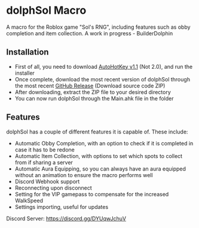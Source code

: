 # dolphSol Macro
 A macro for the Roblox game "Sol's RNG", including features such as obby completion and item collection. A work in progress - BuilderDolphin

 ## Installation
 - First of all, you need to download [AutoHotKey v1.1](https://www.autohotkey.com/) (Not 2.0), and run the installer
 - Once complete, download the most recent version of dolphSol through the most recent [GitHub Release](https://github.com/BuilderDolphin/dolphSol-Macro/releases/latest) (Download source code ZIP)
 - After downloading, extract the ZIP file to your desired directory
 - You can now run dolphSol through the Main.ahk file in the folder

## Features
dolphSol has a couple of different features it is capable of. These include:
 - Automatic Obby Completion, with an option to check if it is completed in case it has to be redone
 - Automatic Item Collection, with options to set which spots to collect from if sharing a server
 - Automatic Aura Equipping, so you can always have an aura equipped without an animation to ensure the macro performs well
 - Discord Webhook support
 - Reconnecting upon disconnect
 - Setting for the VIP gamepass to compensate for the increased WalkSpeed
 - Settings importing, useful for updates

 Discord Server: https://discord.gg/DYUqwJchuV
